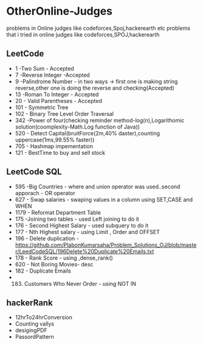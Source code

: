 # OtherOnline-Judges
problems in Online judges like codeforces,Spoj,hackerearth etc
problems that i tried in online judges like codeforces,SPOJ,hackerearth

## LeetCode 

* 1 -Two Sum - Accepted
* 7 -Reverse Integer -Accepted
* 9 -Palindrome Number - in two ways -> first one is making string reverse,other one is doing the reverse and checking(Accepted)
* 13 -Roman To Integer - Accepted 
* 20 - Valid Parentheses - Accepted
* 101 - Symmetric Tree
* 102 - Binary Tree Level Order Traversal
* 342 -Power of four(checking reminder method-log(n),Logarithomic solution(coomplexity-Math.Log function of Java))
* 520 - Detect Capital(bruitForce(2m,40% daster),counting uppercase(1ms,99.55% faster))
* 705 - Hashmap impementation
* 121 - BestTime to buy and sell stock

## LeetCode SQL
* 595 -Big Countries - where and union operator was used..second apporach - OR operator
* 627 - Swap salaries - swaping values in a column using SET,CASE and WHEN
* 1179 - Reformat Department Table
* 175 -Joining two tables - used Left joining to do it
* 176 - Second Highest Salary - used subquery to do it
* 177 - Nth Highest salary - using Limit , Order and OFFSET
* 196 - Delete duplication - https://github.com/PlabonKumarsaha/Problem_Solutions_OJ/blob/master/LeedCodeSQL/196Delete%20Duplicate%20Emails.txt
* 178 - Rank Score - using ,dense_rank()
* 620 - Not Boring Movies- desc
* 182 - Duplicate Emails
* 183. Customers Who Never Order - using NOT IN

## hackerRank
* 12hrTo24hrConversion
* Counting vallys
* desigingPDF
* PassordPattern
